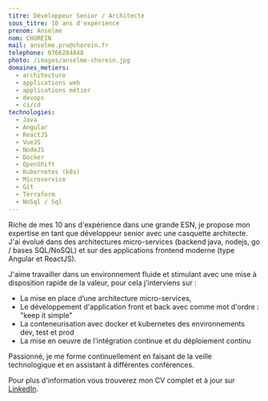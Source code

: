 ```yaml
---
titre: Développeur Senior / Architecte
sous_titre: 10 ans d'expérience
prenom: Anselme
nom: CHOREIN
mail: anselme.pro@chorein.fr
telephone: 0766284848
photo: /images/anselme-chorein.jpg
domaines_metiers:
  - architecture
  - applications web
  - applications métier
  - devops
  - ci/cd
technologies:
  - Java
  - Angular
  - ReactJS
  - VueJS
  - NodeJS
  - Docker
  - OpenShift
  - Kubernetes (k8s)
  - Microservice
  - Git
  - Terraform
  - NoSql / Sql
---
```


Riche de mes 10 ans d'expérience dans une grande ESN, je propose mon expertise en tant que développeur senior avec une casquette architecte. J'ai évolué dans des architectures micro-services (backend java, nodejs, go / bases SQL/NoSQL) et sur des applications frontend moderne (type Angular et ReactJS).

J'aime travailler dans un environnement fluide et stimulant avec une mise à disposition rapide de la valeur, pour cela j'interviens sur :
- La mise en place d’une architecture micro-services,
- Le développement d'application front et back avec comme mot d'ordre : "keep it simple"
- La conteneurisation avec docker et kubernetes des environnements dev, test et prod
- La mise en oeuvre de l’intégration continue et du déploiement continu

Passionné, je me forme continuellement en faisant de la veille technologique et en assistant à différentes conférences.

Pour plus d'information vous trouverez mon CV complet et à jour sur [LinkedIn](https://www.linkedin.com/in/anselmechorein/).
